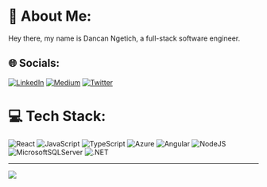 # 💫 About Me:
Hey there, my name is Dancan Ngetich, a full-stack software engineer.


## 🌐 Socials:
[![LinkedIn](https://img.shields.io/badge/LinkedIn-%230077B5.svg?logo=linkedin&logoColor=white)](https://linkedin.com/in/dancan-ngetich-151738175) [![Medium](https://img.shields.io/badge/Medium-12100E?logo=medium&logoColor=white)](https://medium.com/@@dancanngetich) [![Twitter](https://img.shields.io/badge/Twitter-%231DA1F2.svg?logo=Twitter&logoColor=white)](https://twitter.com/DancanKngetich) 

# 💻 Tech Stack:
![React](https://img.shields.io/badge/react-%2320232a.svg?style=for-the-badge&logo=react&logoColor=%2361DAFB) ![JavaScript](https://img.shields.io/badge/javascript-%23323330.svg?style=for-the-badge&logo=javascript&logoColor=%23F7DF1E) ![TypeScript](https://img.shields.io/badge/typescript-%23007ACC.svg?style=for-the-badge&logo=typescript&logoColor=white) ![Azure](https://img.shields.io/badge/azure-%230072C6.svg?style=for-the-badge&logo=microsoftazure&logoColor=white) ![Angular](https://img.shields.io/badge/angular-%23DD0031.svg?style=for-the-badge&logo=angular&logoColor=white) ![NodeJS](https://img.shields.io/badge/node.js-6DA55F?style=for-the-badge&logo=node.js&logoColor=white) ![MicrosoftSQLServer](https://img.shields.io/badge/Microsoft%20SQL%20Server-CC2927?style=for-the-badge&logo=microsoft%20sql%20server&logoColor=white) ![.NET](https://img.shields.io/badge/.net-6DA55F?style=for-the-badge&logo=.net&logoColor=white)

---
[![](https://visitcount.itsvg.in/api?id=Dancanmilgo73&icon=0&color=0)](https://visitcount.itsvg.in)

<!-- Proudly created with GPRM ( https://gprm.itsvg.in ) -->
